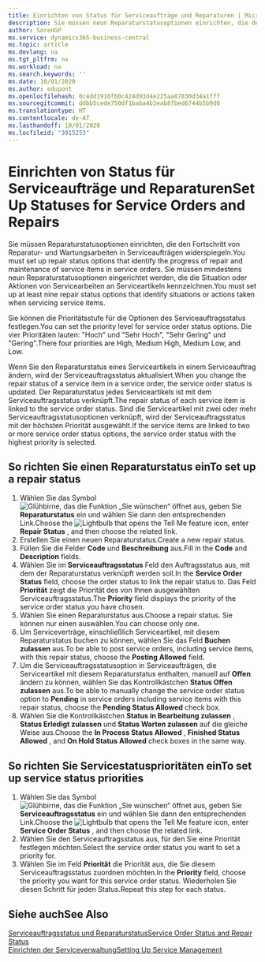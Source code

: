 ```yaml
---
title: Einrichten von Status für Serviceaufträge und Reparaturen | Microsoft Docs
description: Sie müssen neun Reparaturstatusoptionen einrichten, die den Fortschritt von Reparatur- und Wartungsarbeiten in Serviceaufträgen widerspiegeln.
author: SorenGP
ms.service: dynamics365-business-central
ms.topic: article
ms.devlang: na
ms.tgt_pltfrm: na
ms.workload: na
ms.search.keywords: ''
ms.date: 10/01/2020
ms.author: edupont
ms.openlocfilehash: 0c4dd1916f60c424d93d4e225aa87830d34a1fff
ms.sourcegitcommit: ddbb5cede750df1baba4b3eab8fbed6744b5b9d6
ms.translationtype: HT
ms.contentlocale: de-AT
ms.lasthandoff: 10/01/2020
ms.locfileid: "3915253"
---
```

# <a name="set-up-statuses-for-service-orders-and-repairs"></a><span data-ttu-id="b93df-103">Einrichten von Status für Serviceaufträge und Reparaturen</span><span class="sxs-lookup"><span data-stu-id="b93df-103">Set Up Statuses for Service Orders and Repairs</span></span>
<span data-ttu-id="b93df-104">Sie müssen Reparaturstatusoptionen einrichten, die den Fortschritt von Reparatur- und Wartungsarbeiten in Serviceaufträgen widerspiegeln.</span><span class="sxs-lookup"><span data-stu-id="b93df-104">You must set up repair status options that identify the progress of repair and maintenance of service items in service orders.</span></span> <span data-ttu-id="b93df-105">Sie müssen mindestens neun Reparaturstatusoptionen eingerichtet werden, die die Situation oder Aktionen von Servicearbeiten an Serviceartikeln kennzeichnen.</span><span class="sxs-lookup"><span data-stu-id="b93df-105">You must set up at least nine repair status options that identify situations or actions taken when servicing service items.</span></span>  

<span data-ttu-id="b93df-106">Sie können die Prioritätsstufe für die Optionen des Serviceauftragsstatus festlegen.</span><span class="sxs-lookup"><span data-stu-id="b93df-106">You can set the priority level for service order status options.</span></span> <span data-ttu-id="b93df-107">Die vier Prioritäten lauten: "Hoch" und "Sehr Hoch", "Sehr Gering" und "Gering".</span><span class="sxs-lookup"><span data-stu-id="b93df-107">There four priorities are High, Medium High, Medium Low, and Low.</span></span>  

<span data-ttu-id="b93df-108">Wenn Sie den Reparaturstatus eines Serviceartikels in einem Serviceauftrag ändern, wird der Serviceauftragsstatus aktualisiert.</span><span class="sxs-lookup"><span data-stu-id="b93df-108">When you change the repair status of a service item in a service order, the service order status is updated.</span></span> <span data-ttu-id="b93df-109">Der Reparaturstatus jedes Serviceartikels ist mit dem Serviceauftragsstatus verknüpft.</span><span class="sxs-lookup"><span data-stu-id="b93df-109">The repair status of each service item is linked to the service order status.</span></span> <span data-ttu-id="b93df-110">Sind die Serviceartikel mit zwei oder mehr Serviceauftragsstatusoptionen verknüpft, wird der Serviceauftragsstatus mit der höchsten Priorität ausgewählt.</span><span class="sxs-lookup"><span data-stu-id="b93df-110">If the service items are linked to two or more service order status options, the service order status with the highest priority is selected.</span></span>  

## <a name="to-set-up-a-repair-status"></a><span data-ttu-id="b93df-111">So richten Sie einen Reparaturstatus ein</span><span class="sxs-lookup"><span data-stu-id="b93df-111">To set up a repair status</span></span>  
1. <span data-ttu-id="b93df-112">Wählen Sie das Symbol ![Glühbirne, das die Funktion „Sie wünschen“ öffnet](media/ui-search/search_small.png "Tell Me-Funktion") aus, geben Sie **Reparaturstatus** ein und wählen Sie dann den entsprechenden Link.</span><span class="sxs-lookup"><span data-stu-id="b93df-112">Choose the ![Lightbulb that opens the Tell Me feature](media/ui-search/search_small.png "Tell me what you want to do") icon, enter **Repair Status** , and then choose the related link.</span></span>
2. <span data-ttu-id="b93df-113">Erstellen Sie einen neuen Reparaturstatus.</span><span class="sxs-lookup"><span data-stu-id="b93df-113">Create a new repair status.</span></span>  
3. <span data-ttu-id="b93df-114">Füllen Sie die Felder **Code** und **Beschreibung** aus.</span><span class="sxs-lookup"><span data-stu-id="b93df-114">Fill in the **Code** and **Description** fields.</span></span>  
4. <span data-ttu-id="b93df-115">Wählen Sie im **Serviceauftragsstatus** Feld den Auftragsstatus aus, mit dem der Reparaturstatus verknüpft werden soll.</span><span class="sxs-lookup"><span data-stu-id="b93df-115">In the **Service Order Status** field, choose the order status to link the repair status to.</span></span> <span data-ttu-id="b93df-116">Das Feld **Priorität** zeigt die Priorität des von Ihnen ausgewählten Serviceauftragsstatus.</span><span class="sxs-lookup"><span data-stu-id="b93df-116">The **Priority** field displays the priority of the service order status you have chosen.</span></span>  
5. <span data-ttu-id="b93df-117">Wählen Sie einen Reparaturstatus aus.</span><span class="sxs-lookup"><span data-stu-id="b93df-117">Choose a repair status.</span></span> <span data-ttu-id="b93df-118">Sie können nur einen auswählen.</span><span class="sxs-lookup"><span data-stu-id="b93df-118">You can choose only one.</span></span>  
6. <span data-ttu-id="b93df-119">Um Serviceverträge, einschließlich Serviceartikel, mit diesem Reparaturstatus buchen zu können, wählen Sie das Feld **Buchen zulassen** aus.</span><span class="sxs-lookup"><span data-stu-id="b93df-119">To be able to post service orders, including service items, with this repair status, choose the **Posting Allowed** field.</span></span>  
7. <span data-ttu-id="b93df-120">Um die Serviceauftragsstatusoption in Serviceaufträgen, die Serviceartikel mit diesem Reparaturstatus enthalten, manuell auf **Offen** ändern zu können, wählen Sie das Kontrollkästchen **Status Offen zulassen** aus.</span><span class="sxs-lookup"><span data-stu-id="b93df-120">To be able to manually change the service order status option to **Pending** in service orders including service items with this repair status, choose the **Pending Status Allowed** check box.</span></span>  
8. <span data-ttu-id="b93df-121">Wählen Sie die Kontrollkästchen **Status in Bearbeitung zulassen** , **Status Erledigt zulassen** und **Status Warten zulassen** auf die gleiche Weise aus.</span><span class="sxs-lookup"><span data-stu-id="b93df-121">Choose the **In Process Status Allowed** , **Finished Status Allowed** , and **On Hold Status Allowed** check boxes in the same way.</span></span>
  
## <a name="to-set-up-service-status-priorities"></a><span data-ttu-id="b93df-122">So richten Sie Servicestatusprioritäten ein</span><span class="sxs-lookup"><span data-stu-id="b93df-122">To set up service status priorities</span></span>  
1. <span data-ttu-id="b93df-123">Wählen Sie das Symbol ![Glühbirne, das die Funktion „Sie wünschen“ öffnet](media/ui-search/search_small.png "Tell Me-Funktion") aus, geben Sie **Serviceauftragsstatus** ein und wählen Sie dann den entsprechenden Link.</span><span class="sxs-lookup"><span data-stu-id="b93df-123">Choose the ![Lightbulb that opens the Tell Me feature](media/ui-search/search_small.png "Tell me what you want to do") icon, enter **Service Order Status** , and then choose the related link.</span></span>  
2. <span data-ttu-id="b93df-124">Wählen Sie den Serviceauftragsstatus aus, für den Sie eine Priorität festlegen möchten.</span><span class="sxs-lookup"><span data-stu-id="b93df-124">Select the service order status you want to set a priority for.</span></span>  
3. <span data-ttu-id="b93df-125">Wählen Sie im Feld **Priorität** die Priorität aus, die Sie diesem Serviceauftragsstatus zuordnen möchten.</span><span class="sxs-lookup"><span data-stu-id="b93df-125">In the **Priority** field, choose the priority you want for this service order status.</span></span> <span data-ttu-id="b93df-126">Wiederholen Sie diesen Schritt für jeden Status.</span><span class="sxs-lookup"><span data-stu-id="b93df-126">Repeat this step for each status.</span></span>  

## <a name="see-also"></a><span data-ttu-id="b93df-127">Siehe auch</span><span class="sxs-lookup"><span data-stu-id="b93df-127">See Also</span></span>  
[<span data-ttu-id="b93df-128">Serviceauftragsstatus und Reparaturstatus</span><span class="sxs-lookup"><span data-stu-id="b93df-128">Service Order Status and Repair Status</span></span>](service-service-order-status-and-repair-status.md)  
[<span data-ttu-id="b93df-129">Einrichten der Serviceverwaltung</span><span class="sxs-lookup"><span data-stu-id="b93df-129">Setting Up Service Management</span></span>](service-setup-service.md)  
